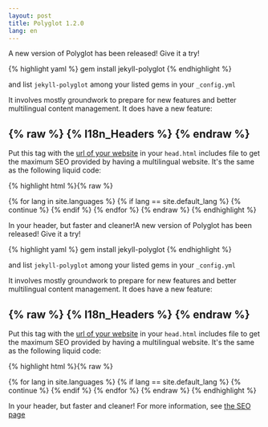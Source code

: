 ```yaml
---
layout: post
title: Polyglot 1.2.0
lang: en
---
```


A new version of Polyglot has been released! Give it a try!

{% highlight yaml %}
gem install jekyll-polyglot
{% endhighlight %}

and list `jekyll-polyglot` among your listed gems in your `_config.yml`

It involves mostly groundwork to prepare for new features and better multilingual content management. It does have a new feature:

## {% raw %} {% I18n_Headers %} {% endraw %}

Put this tag with the [url of your website](https://github.com/untra/polyglot/blob/site/_includes/head.html) in your `head.html` includes file to get the maximum SEO provided by having a multilingual website. It's the same as the following liquid code:

{% highlight html %}{% raw %}
<meta http-equiv="Content-Language" content="{{site.active_lang}}">
<link rel="alternate"
      hreflang="{{site.default_lang}}"
      href="http://yoursite.com{{page.permalink}}" />
{% for lang in site.languages %}
{% if lang == site.default_lang %}
  {% continue %}
{% endif %}
<link rel="alternate"
    hreflang="{{lang}}"
    href="http://yoursite.com/{{lang}}{{page.permalink}}" />
{% endfor %}
{% endraw %}
{% endhighlight %}

In your header, but faster and cleaner!A new version of Polyglot has been released! Give it a try!

{% highlight yaml %}
gem install jekyll-polyglot
{% endhighlight %}

and list `jekyll-polyglot` among your listed gems in your `_config.yml`

It involves mostly groundwork to prepare for new features and better multilingual content management. It does have a new feature:

## {% raw %} {% I18n_Headers %} {% endraw %}

Put this tag with the [url of your website](https://github.com/untra/polyglot/blob/site/_includes/head.html) in your `head.html` includes file to get the maximum SEO provided by having a multilingual website. It's the same as the following liquid code:

{% highlight html %}{% raw %}
<meta http-equiv="Content-Language" content="{{site.active_lang}}">
<link rel="alternate"
      hreflang="{{site.default_lang}}"
      href="http://yoursite.com{{page.permalink}}" />
{% for lang in site.languages %}
{% if lang == site.default_lang %}
  {% continue %}
{% endif %}
<link rel="alternate"
    hreflang="{{lang}}"
    href="http://yoursite.com/{{lang}}{{page.permalink}}" />
{% endfor %}
{% endraw %}
{% endhighlight %}

In your header, but faster and cleaner! For more information, see [the SEO page](/seo)
